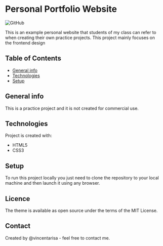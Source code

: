 # Personal Portfolio Website 
![GitHub](https://img.shields.io/github/license/juniordevske/Personal-Portfolio-Website?style=plastic)

This is an example personal website that students of my class can refer to when creating their own practice projects. This project mainly focuses on the frontend design

## Table of Contents
* [General info](#general-info)
* [Technologies](#technologies)
* [Setup](#setup)

## General info
This is a practice project and it is not created for commercial use.
	
## Technologies
Project is created with:
* HTML5
* CSS3
	
## Setup
To run this project locally you just need to clone the repository to your local machine and then launch it using any browser.

## Licence
The theme is available as open source under the terms of the MIT License.

## Contact
Created by @vincentarisa - feel free to contact me.